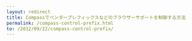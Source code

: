 ```yaml
---
layout: redirect 
title: Compassでベンダープレフィックスなどのブラウザーサポートを制御する方法 
permalink: /compass-control-prefix.html
to: /2012/09/22/compass-control-prefix/
---
```


